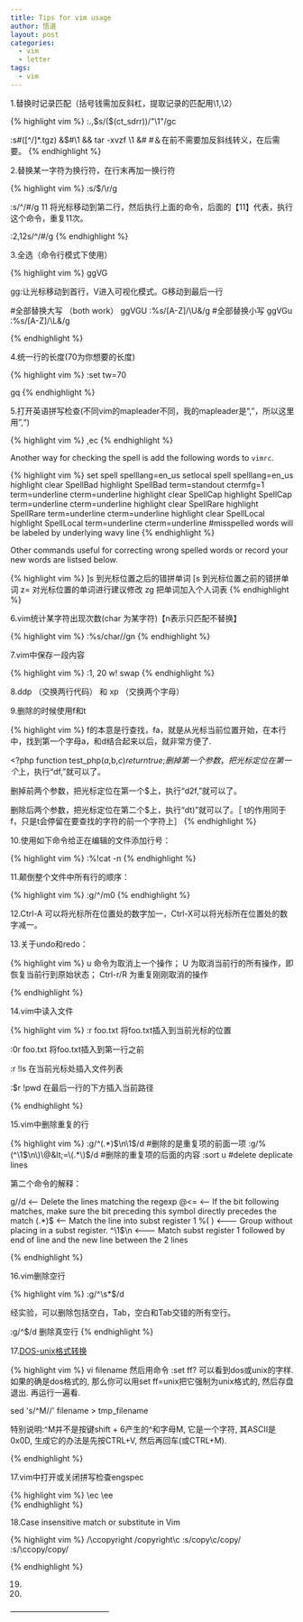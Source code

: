 ```yaml
---
title: Tips for vim usage
author: 悟道
layout: post
categories:
  - vim
  - letter
tags:
  - vim
---
```


1.替换时记录匹配（括号钱需加反斜杠，提取记录的匹配用\1,\2）

{% highlight vim %}
:.,$s/\(\$(ct_sdrr)\)/"\1"/gc

:s#\([^/]*.tgz\) &$#\1 \&\& tar -xvzf \1 \&#     #＆在前不需要加反斜线转义，在后需要。
{% endhighlight %}

2.替换某一字符为换行符，在行末再加一换行符

{% highlight vim %}
:s/$/\r/g

:s/^/#/g 11     将光标移动到第二行，然后执行上面的命令，后面的【11】代表，执行这个命令，重复11次。

:2,12s/^/#/g
{% endhighlight %}

3.全选（命令行模式下使用）

{% highlight vim %}
ggVG

gg:让光标移动到首行，V进入可视化模式。G移动到最后一行

#全部替换大写 （both work）
ggVGU
:%s/[A-Z]/\U&/g
#全部替换小写
ggVGu
:%s/[A-Z]/\L&/g

{% endhighlight %}

4.统一行的长度(70为你想要的长度)

{% highlight vim %}
:set tw=70

gq
{% endhighlight %}

5.打开英语拼写检查(不同vim的mapleader不同，我的mapleader是“,”，所以这里用”,“)

{% highlight vim %}
,ec
{% endhighlight %}

Another way for checking the spell is add the following words to `vimrc`.

{% highlight vim %}
set spell spelllang=en_us
setlocal spell spelllang=en_us
highlight clear SpellBad
highlight SpellBad term=standout ctermfg=1 term=underline cterm=underline
highlight clear SpellCap
highlight SpellCap term=underline cterm=underline
highlight clear SpellRare
highlight SpellRare term=underline cterm=underline
highlight clear SpellLocal
highlight SpellLocal term=underline cterm=underline
#misspelled words will be labeled by underlying wavy line
{% endhighlight %}

Other commands useful for correcting wrong spelled words or record your new words are listsed below.

{% highlight vim %}
]s           到光标位置之后的错拼单词
[s           到光标位置之前的错拼单词
z=           对光标位置的单词进行建议修改
zg           把单词加入个人词表
{% endhighlight %}


6.vim统计某字符出现次数(char 为某字符)【n表示只匹配不替换】

{% highlight vim %}
:%s/char//gn
{% endhighlight %}

7.vim中保存一段内容

{% highlight vim %}
:1, 20 w! swap
{% endhighlight %}

8.ddp （交换两行代码） 和 xp （交换两个字母）

9.删除的时候使用f和t

{% highlight vim %}
f的本意是行查找，fa，就是从光标当前位置开始，在本行中，找到第一个字母a，和d结合起来以后，就非常方便了.

&lt;?php function test_php($a,$b,$c)  {   return true; }
删掉第一个参数，把光标定位在第一个$上，执行“df,”就可以了。

删掉前两个参数，把光标定位在第一个$上，执行“d2f,”就可以了。

删除后两个参数，把光标定位在第二个$上，执行“dt)”就可以了。［
t的作用同于f，只是t会停留在要查找的字符的前一个字符上］
{% endhighlight %}

10.使用如下命令给正在编辑的文件添加行号： 

{% highlight vim %}
:%!cat -n 
{% endhighlight %}

11.颠倒整个文件中所有行的顺序： 

{% highlight vim %}
:g/^/m0
{% endhighlight %}

12.Ctrl-A 可以将光标所在位置处的数字加一，Ctrl-X可以将光标所在位置处的数字减一。

13.关于undo和redo： 

{% highlight vim %}
u 命令为取消上一个操作；
U 为取消当前行的所有操作，即恢复当前行到原始状态；
Ctrl-r/R 为重复刚刚取消的操作

{% endhighlight %}

14.vim中读入文件

{% highlight vim %}
:r foo.txt 将foo.txt插入到当前光标的位置

:0r foo.txt 将foo.txt插入到第一行之前

:r !ls 在当前光标处插入文件列表

:$r !pwd 在最后一行的下方插入当前路径

{% endhighlight %}

15.vim中删除重复的行

{% highlight vim %}
:g/^\(.*\)$\n\1$/d   #删除的是重复项的前面一项
:g/\%(^\1$\n\)\@&lt;=\(.*\)$/d #删除的重复项的后面的内容
:sort u #delete deplicate lines

第二个命令的解释：

g//d &lt;-- Delete the lines matching the regexp
\@&lt;= &lt;-- If the bit following matches, make sure the bit preceding this symbol directly precedes the match
\(.*\)$ &lt;-- Match the line into subst register 1
\%( ) &lt;--- Group without placing in a subst register.
^\1$\n &lt;--- Match subst register 1 followed by end of line and the new line between the 2 lines

{% endhighlight %}

16.vim删除空行

{% highlight vim %}
:g/^\s*$/d

经实验，可以删除包括空白，Tab，空白和Tab交错的所有空行。

:g/^$/d  删除真空行
{% endhighlight %}

17.[DOS-unix格式转换][1]

{% highlight vim %}
vi filename 然后用命令 :set ff?
可以看到dos或unix的字样. 如果的确是dos格式的, 那么你可以用set ff=unix把它强制为unix格式的, 然后存盘退出. 再运行一遍看.

sed 's/^M//' filename &gt; tmp_filename

特别说明:^M并不是按键shift + 6产生的^和字母M, 它是一个字符, 其ASCII是0x0D, 生成它的办法是先按CTRL+V, 然后再回车(或CTRL+M).

{% endhighlight %}

17.vim中打开或关闭拼写检查engspec

{% highlight vim %}
\ec \ee  
{% endhighlight %}

18.Case insensitive match or substitute in Vim

{% highlight vim %}
/\ccopyright
/copyright\c
:s/copy\c/copy/
:s/\ccopy/copy/

{% endhighlight %}

19.

20.

&#8212;&#8212;&#8212;&#8212;&#8212;&#8212;&#8212;&#8212;&#8212;&#8212;&#8212;&#8212;&#8211;

 [1]: http://blog.csdn.net/wind19/article/details/4822666
